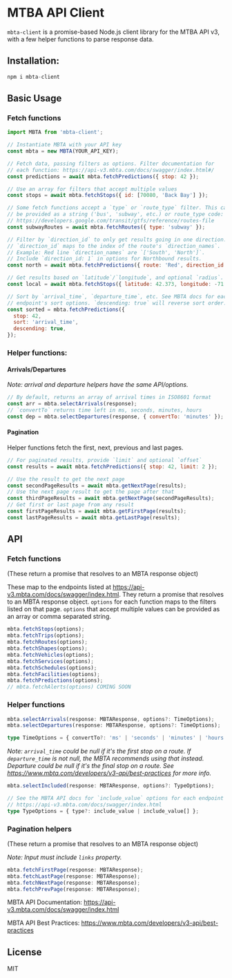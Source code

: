 # MTBA API Client

`mbta-client` is a promise-based Node.js client library for the MTBA API v3, with a few helper functions to parse response data.

## Installation:

```js
npm i mbta-client
```

## Basic Usage

### Fetch functions

```js
import MBTA from 'mbta-client';

// Instantiate MBTA with your API key
const mbta = new MBTA(YOUR_API_KEY);

// Fetch data, passing filters as options. Filter documentation for
// each function: https://api-v3.mbta.com/docs/swagger/index.html#/
const predictions = await mbta.fetchPredictions({ stop: 42 });

// Use an array for filters that accept multiple values
const stops = await mbta.fetchStops({ id: [70080, 'Back Bay'] });

// Some fetch functions accept a `type` or `route_type` filter. This can
// be provided as a string ('bus', 'subway', etc.) or route_type code:
// https://developers.google.com/transit/gtfs/reference/routes-file
const subwayRoutes = await mbta.fetchRoutes({ type: 'subway' });

// Filter by `direction_id` to only get results going in one direction.
// `direction_id` maps to the index of the route's `direction_names`.
// Example: Red line `direction_names` are `['South', 'North']`.
// Include `direction_id: 1` in options for Northbound results.
const north = await mbta.fetchPredictions({ route: 'Red', direction_id: 1 });

// Get results based on `latitude`/`longitude`, and optional `radius`.
const local = await mbta.fetchStops({ latitude: 42.373, longitude: -71.119 });

// Sort by `arrival_time`, `departure_time`, etc. See MBTA docs for each
// endpoint's sort options. `descending: true` will reverse sort order.
const sorted = mbta.fetchPredictions({
  stop: 42,
  sort: 'arrival_time',
  descending: true,
});
```

### Helper functions:

#### Arrivals/Departures

_Note: arrival and departure helpers have the same API/options._

```js
// By default, returns an array of arrival times in ISO8601 format
const arr = mbta.selectArrivals(response);
// `convertTo` returns time left in ms, seconds, minutes, hours
const dep = mbta.selectDepartures(response, { convertTo: 'minutes' });
```

#### Pagination

Helper functions fetch the first, next, previous and last pages.

```js
// For paginated results, provide `limit` and optional `offset`
const results = await mbta.fetchPredictions({ stop: 42, limit: 2 });

// Use the result to get the next page
const secondPageResults = await mbta.getNextPage(results);
// Use the next page result to get the page after that
const thirdPageResults = await mbta.getNextPage(secondPageResults);
// Get first or last page from any result
const firstPageResults = await mbta.getFirstPage(results);
const lastPageResults = await mbta.getLastPage(results);
```

## API

### Fetch functions

(These return a promise that resolves to an MBTA response object)

These map to the endpoints listed at https://api-v3.mbta.com/docs/swagger/index.html. They return a promise that resolves to an MBTA response object. `options` for each function maps to the filters listed on that page. `options` that accept multiple values can be provided as an array or comma separated string.

```js
mbta.fetchStops(options);
mbta.fetchTrips(options);
mbta.fetchRoutes(options);
mbta.fetchShapes(options);
mbta.fetchVehicles(options);
mbta.fetchServices(options);
mbta.fetchSchedules(options);
mbta.fetchFacilities(options);
mbta.fetchPredictions(options);
// mbta.fetchAlerts(options) COMING SOON
```

### Helper functions

```ts
mbta.selectArrivals(response: MBTAResponse, options?: TimeOptions);
mbta.selectDepartures(response: MBTAResponse, options?: TimeOptions);

type TimeOptions = { convertTo?: 'ms' | 'seconds' | 'minutes' | 'hours' };
```

_Note: `arrival_time` could be null if it's the first stop on a route. If `departure_time` is not null, the MBTA recommends using that instead. Departure could be null if it's the final stop on a route. See https://www.mbta.com/developers/v3-api/best-practices for more info._

```ts
mbta.selectIncluded(response: MBTAResponse, options?: TypeOptions);

// See the MBTA API docs for `include_value` options for each endpoint
// https://api-v3.mbta.com/docs/swagger/index.html
type TypeOptions = { type?: include_value | include_value[] };
```

### Pagination helpers

(These return a promise that resolves to an MBTA response object)

_Note: Input must include `links` property._

```ts
mbta.fetchFirstPage(response: MBTAResponse);
mbta.fetchLastPage(response: MBTAResponse);
mbta.fetchNextPage(response: MBTAResponse);
mbta.fetchPrevPage(response: MBTAResponse);
```

MBTA API Documentation: https://api-v3.mbta.com/docs/swagger/index.html

MBTA API Best Practices: https://www.mbta.com/developers/v3-api/best-practices

## License

MIT
